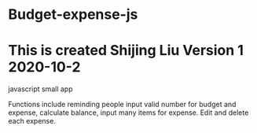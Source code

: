 # Budget-expense-js

# This is created Shijing Liu Version 1 2020-10-2

javascript small app

Functions include reminding people input valid number for budget and expense,
calculate balance,
input many items for expense.
Edit and delete each expense.

